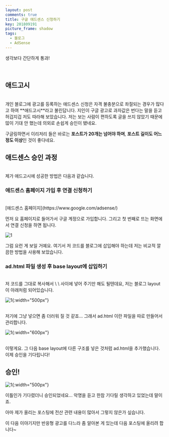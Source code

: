 ```yaml
---
layout: post
comments: true
title: 구글 애드센스 신청하기
key: 201809191
picture_frame: shadow
tags:
  - 블로그
  - AdSense
---
```


생각보다 간단하게 통과!

<!--more-->

<br>

## 애드고시
<br>
개인 블로그에 광고를 등록하는 애드센스 신청은 자격 불충분으로 좌절되는 경우가 많다고 하여 **애드고시**라고 불린답니다.
지인이 구글 광고로 과자값은 번다는 말을 듣고 허겁지겁 저도 따라해 보았습니다. 저는 보는 사람이 편하도록 글을 쓰지 않았기 때문에 많이 기대 안 했는데 의외로 손쉽게 승인이 됐네요.

구글링하면서 이리저리 들은 바로는 **포스트가 20개는 넘어야 하며**, **포스트 길이도 어느 정도 이상**인 것이 좋다네요.


## 애드센스 승인 과정
<br>
제가 애드고시에 성공한 방법은 다음과 같습니다.

### 애드센스 홈페이지 가입 후 연결 신청하기
<br>
[애드센스 홈페이지](https://www.google.com/adsense/)

먼저 요 홈페이지로 들어가서 구글 계정으로 가입합니다. 그리고 첫 번째로 뜨는 화면에서 연결 신청을 하면 됩니다.

![1](https://raw.githubusercontent.com/q0115643/my_blog/master/assets/images/get-adsense/1.png)

그럼 요런 게 보일 거예요. 여기서 저 코드를 블로그에 삽입해야 하는데 저는 비교적 깔끔한 방법을 사용해 보았습니다.

### ad.html 파일 생성 후 base layout에 삽입하기
<br>
저 코드를 그대로 복사해서 \<head\> \</head\> 사이에 넣어 주기만 해도 될텐데요, 저는 블로그 layout이 아래처럼 되어있습니다.
<br>

![1](https://raw.githubusercontent.com/q0115643/my_blog/master/assets/images/get-adsense/2.png){:width="500px"}

<br>
저기에 그냥 넣으면 좀 더러워 질 것 같죠... 그래서 ad.html 이란 파일을 따로 만들어서 관리합니다.
<br>

![1](https://raw.githubusercontent.com/q0115643/my_blog/master/assets/images/get-adsense/3.png){:width="600px"}

<br>
이렇게요. 그 다음 base layout에 다른 구조를 넣은 것처럼 ad.html을 추가했습니다. 이제 승인을 기다립니다!

## 승인!

![1](https://raw.githubusercontent.com/q0115643/my_blog/master/assets/images/get-adsense/4.png){:width="500px"}

이틀인가 기다렸더니 승인되었네요... 악명을 듣고 한참 기다릴 생각하고 있었는데 말이죠.

아마 제가 올리는 포스팅에 전산 관련 내용이 많아서 그렇지 않은가 싶습니다.

이 다음 이야기지만 반응형 광고를 다느라 좀 알아본 게 있는데 다음 포스팅에 올리려 합니다~

